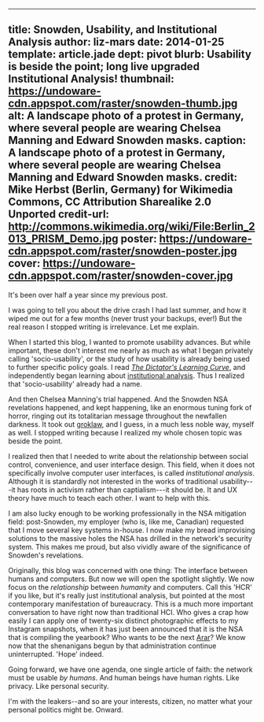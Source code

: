 ---
title: Snowden, Usability, and Institutional Analysis
author: liz-mars
date: 2014-01-25
template: article.jade
dept: pivot
blurb: Usability is beside the point; long live upgraded Institutional Analysis!
thumbnail: https://undoware-cdn.appspot.com/raster/snowden-thumb.jpg
alt: A landscape photo of a protest in Germany, where several people are wearing Chelsea Manning and Edward Snowden masks.
caption: A landscape photo of a protest in Germany, where several people are wearing Chelsea Manning and Edward Snowden masks.
credit: Mike Herbst (Berlin, Germany) for Wikimedia Commons, CC Attribution Sharealike 2.0 Unported
credit-url: http://commons.wikimedia.org/wiki/File:Berlin_2013_PRISM_Demo.jpg 
poster: https://undoware-cdn.appspot.com/raster/snowden-poster.jpg
cover: https://undoware-cdn.appspot.com/raster/snowden-cover.jpg
 ---

It's been over half a year since my previous post.

I was going to tell you about the drive crash I had last summer, and how it wiped me out for a few months (never trust your backups, ever!) But the real reason I stopped writing is irrelevance. Let me explain.

When I started this blog, I wanted to promote usability advances. But while important, these don't interest me nearly as much as what I began privately calling 'socio-usability', or the study of how usability is already being used to further specific policy goals. I read *[The Dictator's Learning Curve](http://www.amazon.com/The-Dictators-Learning-Curve-Democracy/dp/030747755X)*, and independently began learning about [institutional analysis](http://en.wikipedia.org/wiki/Institutional_analysis). Thus I realized that 'socio-usability' already had a name.

And then Chelsea Manning's trial happened. And the Snowden NSA revelations happened, and kept happening, like an enormous tuning fork of horror, ringing out its totalitarian message throughout the newfallen darkness. It took out [groklaw](https://groklaw.net), and I guess, in a much less noble way, myself as well. I stopped writing because I realized my whole chosen topic was beside the point.

I realized then that I needed to write about the relationship between social control, convenience, and user interface design. This field, when it does not specifically involve computer user interfaces, is called *institutional analysis*. Although it is standardly not interested in the works of traditional usability---it has roots in activism rather than captialism---it should be. It and UX theory have much to teach each other. I want to help with this.

I am also lucky enough to be working professionally in the NSA mitigation field: post-Snowden, my employer (who is, like me, Canadian) requested that I move several key systems in-house. I now make my bread improvising solutions to the massive holes the NSA has drilled in the network's security system. This makes me proud, but also vividly aware of the significance of Snowden's revelations.

Originally, this blog was concerned with one thing: The interface between humans and computers. But now we will open the spotlight slightly. We now focus on the *relationship* between *humanity* and computers. Call this 'HCR' if you like, but it's really just institutional analysis, but pointed at the most contemporary manifestation of bureaucracy. This is a much more important conversation to have right now than traditional HCI. Who gives a crap how easily I can apply one of twenty-six distinct photographic effects to my Instagram snapshots, when it has just been announced that it is the NSA that is compiling the yearbook? Who wants to be the next [Arar](http://en.wikipedia.org/wiki/Maher_Arar)? We know now that the shenanigans begun by that administration continue uninterrupted. 'Hope' indeed.

Going forward, we have one agenda, one single article of faith: the network must be usable *by humans*. And human beings have human rights. Like privacy. Like personal security.

I'm with the leakers--and so are your interests, citizen, no matter what your personal politics might be. Onward.
